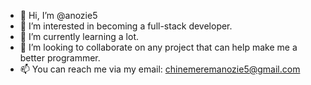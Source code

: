 - 👋 Hi, I’m @anozie5
- 👀 I’m interested in becoming a full-stack developer.
- 🌱 I’m currently learning a lot.
- 💞️ I’m looking to collaborate on any project that can help make me a better programmer.
- 📫 You can reach me via my email: chinemeremanozie5@gmail.com

<!---
anozie5/anozie5 is a ✨ special ✨ repository because its `README.md` (this file) appears on your GitHub profile.
You can click the Preview link to take a look at your changes.
--->
